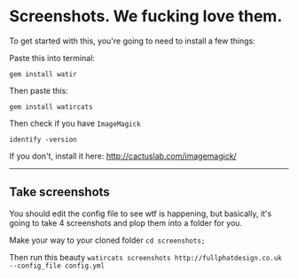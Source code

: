 # Screenshots. We fucking love them.

To get started with this, you're going to need to install a few things:

Paste this into terminal:

`gem install watir`

Then paste this:

`gem install watircats`

Then check if you have `ImageMagick`

`identify -version`

If you don't, install it here: http://cactuslab.com/imagemagick/

---

## Take screenshots

You should edit the config file to see wtf is happening, but basically, it's going to take 4 screenshots and plop them into a folder for you.

Make your way to your cloned folder
`cd screenshots;`

Then run this beauty
`watircats screenshots http://fullphatdesign.co.uk --config_file config.yml`
